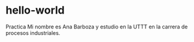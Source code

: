 # hello-world
Practica
Mi nombre es Ana Barboza y estudio en la UTTT en la carrera de procesos industriales.
